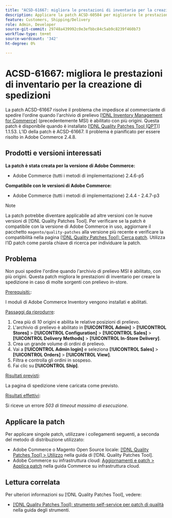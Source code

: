 ```yaml
---
title: "ACSD-61667: migliora le prestazioni di inventario per la creazione di spedizioni"
description: Applicare la patch ACSD-60584 per migliorare le prestazioni di inventario per la creazione di spedizioni in caso di molte sorgenti con prelievo in-store.
feature: Customers, Shipping/Delivery
role: Admin, Developer
source-git-commit: 29748a439992c0e3efbbc84c5ab9c8239f460b73
workflow-type: tm+mt
source-wordcount: '342'
ht-degree: 0%

---
```


# ACSD-61667: migliora le prestazioni di inventario per la creazione di spedizioni

La patch ACSD-61667 risolve il problema che impedisce al commerciante di spedire l&#39;ordine quando l&#39;archivio di prelievo [[!DNL Inventory Management for Commerce]](https://experienceleague.adobe.com/it/docs/commerce-admin/inventory/introduction) (precedentemente MSI) è abilitato con più origini. Questa patch è disponibile quando è installato [[!DNL Quality Patches Tool (QPT)]](/help/tools/quality-patches-tool/quality-patches-tool-to-self-serve-quality-patches.md) 1.1.53. L’ID della patch è ACSD-61667. Il problema è pianificato per essere risolto in Adobe Commerce 2.4.8.

## Prodotti e versioni interessati

**La patch è stata creata per la versione di Adobe Commerce:**

* Adobe Commerce (tutti i metodi di implementazione) 2.4.6-p5

**Compatibile con le versioni di Adobe Commerce:**

* Adobe Commerce (tutti i metodi di implementazione) 2.4.4 - 2.4.7-p3

>[!NOTE]
>
>La patch potrebbe diventare applicabile ad altre versioni con le nuove versioni di [!DNL Quality Patches Tool]. Per verificare se la patch è compatibile con la versione di Adobe Commerce in uso, aggiornare il pacchetto `magento/quality-patches` alla versione più recente e verificare la compatibilità nella pagina [[!DNL Quality Patches Tool]: Cerca patch](https://experienceleague.adobe.com/tools/commerce-quality-patches/index.html?lang=it). Utilizza l’ID patch come parola chiave di ricerca per individuare la patch.

## Problema

Non puoi spedire l&#39;ordine quando l&#39;archivio di prelievo MSI è abilitato, con più origini. Questa patch migliora le prestazioni di inventario per creare la spedizione in caso di molte sorgenti con prelievo in-store.

<u>Prerequisiti:</u>:

I moduli di Adobe Commerce Inventory vengono installati e abilitati.

<u>Passaggi da riprodurre</u>:

1. Crea più di *10* origini e abilita le relative posizioni di prelievo.
1. L&#39;archivio di prelievo è abilitato in **[!UICONTROL Admin]** > **[!UICONTROL Stores]** > **[!UICONTROL Configuration]** > **[!UICONTROL Sales]** > **[!UICONTROL Delivery Methods]** > **[!UICONTROL In-Store Delivery]**.
1. Crea un grande volume di ordini di prelievo.
1. Vai a **[!UICONTROL Admin login]** e seleziona **[!UICONTROL Sales]** > **[!UICONTROL Orders]** > **[!UICONTROL View]**.
1. Filtra e controlla gli ordini in sospeso.
1. Fai clic su **[!UICONTROL Ship]**.

<u>Risultati previsti</u>:

La pagina di spedizione viene caricata come previsto.

<u>Risultati effettivi</u>:

Si riceve un errore *503 di timeout massimo di esecuzione*.

## Applicare la patch

Per applicare singole patch, utilizzare i collegamenti seguenti, a seconda del metodo di distribuzione utilizzato:

* Adobe Commerce o Magento Open Source locale: [[!DNL Quality Patches Tool] > Utilizzo](/help/tools/quality-patches-tool/usage.md) nella guida di [!DNL Quality Patches Tool].
* Adobe Commerce su infrastruttura cloud: [Aggiornamenti e patch > Applica patch](https://experienceleague.adobe.com/docs/commerce-cloud-service/user-guide/develop/upgrade/apply-patches.html?lang=it) nella guida Commerce su infrastruttura cloud.

## Lettura correlata

Per ulteriori informazioni su [!DNL Quality Patches Tool], vedere:

* [[!DNL Quality Patches Tool]: strumento self-service per patch di qualità](/help/tools/quality-patches-tool/quality-patches-tool-to-self-serve-quality-patches.md) nella guida degli strumenti.

